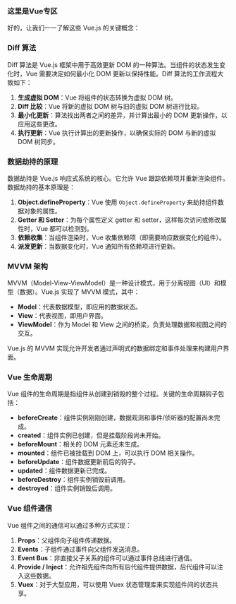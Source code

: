 ### 这里是Vue专区
好的，让我们一一了解这些 Vue.js 的关键概念：

### Diff 算法
Diff 算法是 Vue.js 框架中用于高效更新 DOM 的一种算法。当组件的状态发生变化时，Vue 需要决定如何最小化 DOM 更新以保持性能。Diff 算法的工作流程大致如下：

1. **生成虚拟 DOM**：Vue 将组件的状态转换为虚拟 DOM 树。
2. **Diff 比较**：Vue 将新的虚拟 DOM 树与旧的虚拟 DOM 树进行比较。
3. **最小化更新**：算法找出两者之间的差异，并计算出最小的 DOM 更新操作，以应用这些更改。
4. **执行更新**：Vue 执行计算出的更新操作，以确保实际的 DOM 与新的虚拟 DOM 树同步。

### 数据劫持的原理
数据劫持是 Vue.js 响应式系统的核心。它允许 Vue 跟踪依赖项并重新渲染组件。数据劫持的基本原理是：

1. **Object.defineProperty**：Vue 使用 `Object.defineProperty` 来劫持组件数据对象的属性。
2. **Getter 和 Setter**：为每个属性定义 getter 和 setter，这样每次访问或修改属性时，Vue 都可以检测到。
3. **依赖收集**：当组件渲染时，Vue 收集依赖项（即需要响应数据变化的组件）。
4. **派发更新**：当数据变化时，Vue 通知所有依赖项进行更新。

### MVVM 架构
MVVM（Model-View-ViewModel）是一种设计模式，用于分离视图（UI）和模型（数据）。Vue.js 实现了 MVVM 模式，其中：

- **Model**：代表数据模型，即应用的数据状态。
- **View**：代表视图，即用户界面。
- **ViewModel**：作为 Model 和 View 之间的桥梁，负责处理数据和视图之间的交互。

Vue.js 的 MVVM 实现允许开发者通过声明式的数据绑定和事件处理来构建用户界面。

### Vue 生命周期
Vue 组件的生命周期是指组件从创建到销毁的整个过程。关键的生命周期钩子包括：

- **beforeCreate**：组件实例刚刚创建，数据观测和事件/侦听器的配置尚未完成。
- **created**：组件实例已创建，但是挂载阶段尚未开始。
- **beforeMount**：相关的 DOM 元素还未生成。
- **mounted**：组件已被挂载到 DOM 上，可以执行 DOM 相关操作。
- **beforeUpdate**：组件数据更新前后的钩子。
- **updated**：组件数据更新已完成。
- **beforeDestroy**：组件实例销毁前调用。
- **destroyed**：组件实例销毁后调用。

### Vue 组件通信
Vue 组件之间的通信可以通过多种方式实现：

1. **Props**：父组件向子组件传递数据。
2. **Events**：子组件通过事件向父组件发送消息。
3. **Event Bus**：非直接父子关系的组件可以通过事件总线进行通信。
4. **Provide / Inject**：允许祖先组件向所有后代组件提供数据，后代组件可以注入这些数据。
5. **Vuex**：对于大型应用，可以使用 Vuex 状态管理库来实现组件间的状态共享。





